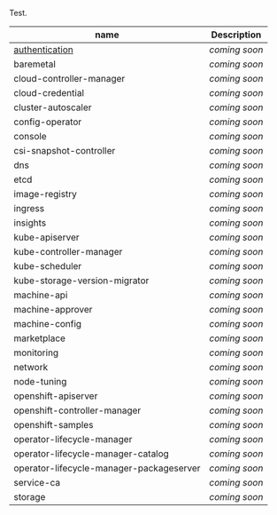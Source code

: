 Test.

| name | Description |
| ---- | ----------- |
| [authentication](https://github.com/openshift/cluster-authentication-operator) | *coming soon* |
| baremetal | *coming soon* |
| cloud-controller-manager | *coming soon* |
| cloud-credential | *coming soon* |
| cluster-autoscaler | *coming soon* |
| config-operator | *coming soon* |
| console | *coming soon* |
| csi-snapshot-controller | *coming soon* |
| dns | *coming soon* |
| etcd | *coming soon* |
| image-registry | *coming soon* |
| ingress | *coming soon* |
| insights | *coming soon* |
| kube-apiserver | *coming soon* |
| kube-controller-manager | *coming soon* |
| kube-scheduler | *coming soon* |
| kube-storage-version-migrator | *coming soon* |
| machine-api | *coming soon* |
| machine-approver | *coming soon* |
| machine-config | *coming soon* |
| marketplace | *coming soon* |
| monitoring | *coming soon* |
| network | *coming soon* |
| node-tuning | *coming soon* |
| openshift-apiserver | *coming soon* |
| openshift-controller-manager | *coming soon* |
| openshift-samples | *coming soon* |
| operator-lifecycle-manager | *coming soon* |
| operator-lifecycle-manager-catalog | *coming soon* |
| operator-lifecycle-manager-packageserver | *coming soon* |
| service-ca | *coming soon* |
| storage | *coming soon* |
